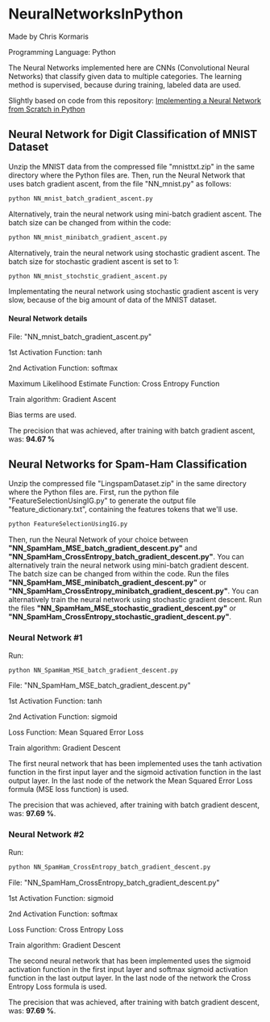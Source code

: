 # NeuralNetworksInPython

Made by Chris Kormaris

Programming Language: Python

The Neural Networks implemented here are CNNs (Convolutional Neural Networks) that classify given data to multiple categories. The learning method is supervised, because during training, labeled data are used.


Slightly based on code from this repository: <a href="https://github.com/dennybritz/nn-from-scratch">Implementing a Neural Network from Scratch in Python</a>

## Neural Network for Digit Classification of MNIST Dataset

Unzip the MNIST data from the compressed file "mnisttxt.zip" in the same directory where the Python files are.
Then, run the Neural Network that uses batch gradient ascent, from the file "NN_mnist.py" as follows:
```python
python NN_mnist_batch_gradient_ascent.py
```
Alternatively, train the neural network using mini-batch gradient ascent. The batch size can be changed from within the code:
```python
python NN_mnist_minibatch_gradient_ascent.py
```
Alternatively, train the neural network using stochastic gradient ascent. The batch size for stochastic gradient ascent is set to 1:
```python
python NN_mnist_stochstic_gradient_ascent.py
```
Implementating the neural network using stochastic gradient ascent is very slow, because of the big amount of data of the MNIST dataset.

#### Neural Network details
File: "NN_mnist_batch_gradient_ascent.py"

1st Activation Function: tanh

2nd Activation Function: softmax

Maximum Likelihood Estimate Function: Cross Entropy Function

Train algorithm: Gradient Ascent

Bias terms are used.

The precision that was achieved, after training with batch gradient ascent, was: **94.67 %**

## Neural Networks for Spam-Ham Classification

Unzip the compressed file "LingspamDataset.zip" in the same directory where the Python files are.
First, run the python file "FeatureSelectionUsingIG.py" to generate the output file
"feature_dictionary.txt", containing the features tokens that we'll use.
```python
python FeatureSelectionUsingIG.py
```
Then, run the Neural Network of your choice between **"NN_SpamHam_MSE_batch_gradient_descent.py"** and **"NN_SpamHam_CrossEntropy_batch_gradient_descent.py"**.
You can alternatively train the neural network using mini-batch gradient descent. The batch size can be changed from within the code. Run the files **"NN_SpamHam_MSE_minibatch_gradient_descent.py"** or **"NN_SpamHam_CrossEntropy_minibatch_gradient_descent.py"**.
You can alternatively train the neural network using stochastic gradient descent. Run the files **"NN_SpamHam_MSE_stochastic_gradient_descent.py"** or **"NN_SpamHam_CrossEntropy_stochastic_gradient_descent.py"**.

### Neural Network #1
Run:
```python
python NN_SpamHam_MSE_batch_gradient_descent.py
```
File: "NN_SpamHam_MSE_batch_gradient_descent.py"

1st Activation Function: tanh

2nd Activation Function: sigmoid

Loss Function: Mean Squared Error Loss

Train algorithm: Gradient Descent


The first neural network that has been implemented uses
the tanh activation function in the first input layer
and the sigmoid activation function in the last output layer.
In the last node of the network the Mean Squared Error Loss formula (MSE loss function) is used.

The precision that was achieved, after training with batch gradient descent, was: **97.69 %**.

### Neural Network #2
Run:
```python
python NN_SpamHam_CrossEntropy_batch_gradient_descent.py
```
File: "NN_SpamHam_CrossEntropy_batch_gradient_descent.py"

1st Activation Function: sigmoid

2nd Activation Function: softmax

Loss Function: Cross Entropy Loss

Train algorithm: Gradient Descent


The second neural network that has been implemented uses
the sigmoid activation function in the first input layer
and softmax sigmoid activation function in the last output layer.
In the last node of the network the Cross Entropy Loss formula is used.

The precision that was achieved, after training with batch gradient descent, was: **97.69 %**.

